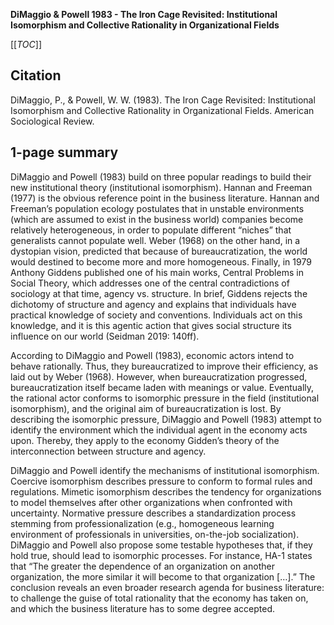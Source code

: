 **DiMaggio & Powell 1983 - The Iron Cage Revisited: Institutional Isomorphism and Collective Rationality in Organizational Fields**

[[_TOC_]]

## Citation
DiMaggio, P., & Powell, W. W. (1983). The Iron Cage Revisited: Institutional Isomorphism and Collective Rationality in Organizational Fields. American Sociological Review.

## 1-page summary
DiMaggio and Powell (1983) build on three popular readings to build their new institutional theory (institutional isomorphism). Hannan and Freeman (1977) is the obvious reference point in the business literature. Hannan and Freeman’s population ecology postulates that in unstable environments (which are assumed to exist in the business world) companies become relatively heterogeneous, in order to populate different “niches” that generalists cannot populate well. Weber (1968) on the other hand, in a dystopian vision, predicted that because of bureaucratization, the world would destined to become more and more homogeneous. Finally, in 1979 Anthony Giddens published one of his main works, Central Problems in Social Theory, which addresses one of the central contradictions of sociology at that time, agency vs. structure. In brief, Giddens rejects the dichotomy of structure and agency and explains that individuals have practical knowledge of society and conventions. Individuals act on this knowledge, and it is this agentic action that gives social structure its influence on our world (Seidman 2019: 140ff). 

According to DiMaggio and Powell (1983), economic actors intend to behave rationally. Thus, they bureaucratized to improve their efficiency, as laid out by Weber (1968). However, when bureaucratization progressed, bureaucratization itself became laden with meanings or value. Eventually, the rational actor conforms to isomorphic pressure in the field (institutional isomorphism), and the original aim of bureaucratization is lost. By describing the isomorphic pressure, DiMaggio and Powell (1983) attempt to identify the environment which the individual agent in the economy acts upon. Thereby, they apply to the economy Gidden’s theory of the interconnection between structure and agency. 

DiMaggio and Powell identify the mechanisms of institutional isomorphism. Coercive isomorphism describes pressure to conform to formal rules and regulations. Mimetic isomorphism describes the tendency for organizations to model themselves after other organizations when confronted with uncertainty. Normative pressure describes a standardization process stemming from professionalization (e.g., homogeneous learning environment of professionals in universities, on-the-job socialization). DiMaggio and Powell also propose some testable hypotheses that, if they hold true, should lead to isomorphic processes. For instance, HA-1 states that “The greater the dependence of an organization on another organization, the more similar it will become to that organization […].” The conclusion reveals an even broader research agenda for business literature: to challenge the guise of total rationality that the economy has taken on, and which the business literature has to some degree accepted. 